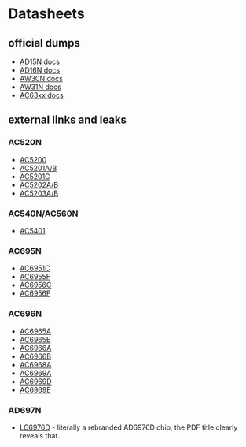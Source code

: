 # Datasheets

## official dumps

- [AD15N docs](https://github.com/Jieli-Tech/fw-AD15N/tree/main/doc)
- [AD16N docs](https://github.com/Jieli-Tech/fw-AD16N/tree/main/doc)
- [AW30N docs](https://github.com/Jieli-Tech/AW30N/tree/main/doc)
- [AW31N docs](https://github.com/Jieli-Tech/fw-AW31N_BLE_SDK/tree/master/doc)
- [AC63xx docs](https://github.com/Jieli-Tech/fw-AC63_BT_SDK/tree/master/doc)

## external links and leaks

### AC520N

- [AC5200](https://github.com/xjg1005/nes/blob/master/doc/Ac5200%E7%B3%BB%E5%88%97%E7%A1%AC%E4%BB%B6%E8%A7%84%E6%A0%BC%E4%B9%A6/AC5200%E8%A7%84%E6%A0%BC%E4%B9%A6%20V1.0.pdf)
- [AC5201A/B](https://github.com/xjg1005/nes/blob/master/doc/Ac5200%E7%B3%BB%E5%88%97%E7%A1%AC%E4%BB%B6%E8%A7%84%E6%A0%BC%E4%B9%A6/AC5201A(B)_%E8%A7%84%E6%A0%BC%E4%B9%A6%20V1.0.pdf)
- [AC5201C](https://github.com/xjg1005/nes/blob/master/doc/Ac5200%E7%B3%BB%E5%88%97%E7%A1%AC%E4%BB%B6%E8%A7%84%E6%A0%BC%E4%B9%A6/AC5201C%E8%A7%84%E6%A0%BC%E4%B9%A6%20V1.0.pdf)
- [AC5202A/B](https://github.com/xjg1005/nes/blob/master/doc/Ac5200%E7%B3%BB%E5%88%97%E7%A1%AC%E4%BB%B6%E8%A7%84%E6%A0%BC%E4%B9%A6/AC5202A(B)_%E8%A7%84%E6%A0%BC%E4%B9%A6%20V1.0.pdf)
- [AC5203A/B](https://github.com/xjg1005/nes/blob/master/doc/Ac5200%E7%B3%BB%E5%88%97%E7%A1%AC%E4%BB%B6%E8%A7%84%E6%A0%BC%E4%B9%A6/AC5203A(B)_%E8%A7%84%E6%A0%BC%E4%B9%A6%20V1.0.pdf)

### AC540N/AC560N

- [AC5401](https://github.com/cxy19880915/buxinyun/blob/master/AC54XX_SDK_1064_4%E5%AF%B8_%E6%97%A0%E8%A7%A6%E6%91%B8_1222_sure%E8%B0%83%E5%B1%8F/doc/%E7%A1%AC%E4%BB%B6%E8%B5%84%E6%96%99/%E7%A1%AC%E4%BB%B6%E8%B5%84%E6%96%99/AC5401%E8%A7%84%E6%A0%BC%E4%B9%A6%20V1.0(1).pdf)

### AC695N

- [AC6951C](http://www.lenzetech.com/public/store/pdf/jsggs/AC6951C%C2%A0Datasheet%C2%A0V1.3.pdf)
- [AC6955F](http://www.lenzetech.com/public/store/pdf/jsggs/AC6955F%C2%A0Datasheet%C2%A0V1.1.pdf)
- [AC6956C](http://www.lenzetech.com/public/store/pdf/jsggs/AC6956C%20Datasheet%20V1.1.pdf)
- [AC6956F](https://www.lenzetech.com/public/store/pdf/jsggs/AC6956F%20Datasheet%20V1.2.pdf)

### AC696N

- [AC6965A](https://www.lenzetech.com/public/store/pdf/jsggs/AC6965A%C2%A0Datasheet%C2%A0V1.0.pdf)
- [AC6965E](https://www.lenzetech.com/public/store/pdf/jsggs/AC6965E%C2%A0Datasheet%C2%A0V1.0.pdf)
- [AC6966A](https://www.lenzetech.com/public/store/pdf/jsggs/AC6966A%C2%A0Datasheet%C2%A0V1.0.pdf)
- [AC6966B](https://www.lenzetech.com/public/store/pdf/jsggs/AC6966B%C2%A0Datasheet%C2%A0V1.0.pdf)
- [AC6968A](https://www.lenzetech.com/public/store/pdf/jsggs/AC6968A%C2%A0Datasheet%C2%A0V1.0.pdf)
- [AC6969A](https://www.lenzetech.com/public/store/pdf/jsggs/AC6969A%C2%A0Datasheet%C2%A0V1.0.pdf)
- [AC6969D](https://www.lenzetech.com/public/store/pdf/jsggs/AC6969D%C2%A0Datasheet%C2%A0V1.0.pdf)
- [AC6969E](https://www.lenzetech.com/public/store/pdf/jsggs/AC6969E%C2%A0Datasheet%C2%A0V1.0.pdf)

### AD697N

- [LC6976D](http://www.lenzetech.com/public/store/pdf/jsggs/LC6976D.pdf) - literally a rebranded AD6976D chip, the PDF title clearly reveals that.
